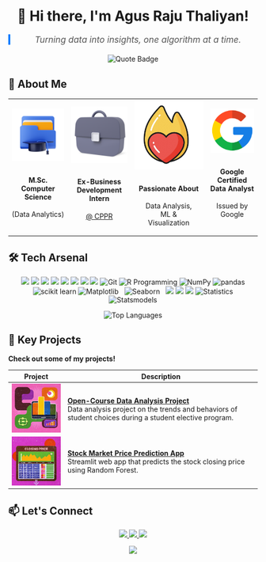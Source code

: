 <h1 align="center">👋 Hi there, I'm Agus Raju Thaliyan!</h1>
<link rel="stylesheet" href="styles.css">

<div align="center">
  <blockquote style="font-size: 1.25em; font-style: italic; color: #555; max-width: 600px; border-left: 4px solid #007bff; padding-left: 16px; margin: 20px auto;">
    Turning data into insights, one algorithm at a time.
  </blockquote>
  
  <img src="https://img.shields.io/badge/-Turning%20data%20into%20insights%2C%20one%20algorithm%20at%20a%20time.-blue?style=for-the-badge&labelColor=black" alt="Quote Badge">
</div>

## 🚀 About Me

<div align="center" class="responsive-image">
  <table>
    <tr>
      <td align="center" width="250">
        <div style="font-size: 40px;"><img src="Resources/graduation-hat-folder.png" ></div>
        <h4>M.Sc. Computer Science</h4> 
        <p>(Data Analytics)</p>
      </td>
      <td align="center" width="200">
        <div style="font-size: 40px;"> <img src="Resources/internship.png"></div>
        <h4>Ex-Business Development Intern </h4>
        <p><a href="https://www.cppr.in/" target="_blank">@ CPPR</a></p>
      </td>
      <td align="center" width="350">
        <div style="font-size: 40px;"><img src="Resources/passionate (2).png" ></div>
        <h4>Passionate About</h4>
        <p>Data Analysis,<br>ML &<br>Visualization</p>
      </td>
        <td align="center" width="200">
        <div style="font-size: 40px;"><img src="Resources/google.png" alt="Google Data Analyst Certificate"></div>
        <h4>Google Certified Data Analyst</h4>
        <p>Issued by Google</p> 
      </td>
    </tr>
  </table>
</div>

## 🛠️ Tech Arsenal

<p align="center">
  <img src="https://img.shields.io/badge/Python-3670A0?style=for-the-badge&logo=python&logoColor=white" />
  <img src="https://img.shields.io/badge/SQL-F80000?style=for-the-badge&logo=oracle&logoColor=white" /> 
  <img src="https://img.shields.io/badge/Data%20Analysis-4CAF50?style=for-the-badge&logo=tableau&logoColor=white" />
  <img src="https://img.shields.io/badge/C%20Programming-FFC107?style=for-the-badge&logo=c&logoColor=white" />
  <img src="https://img.shields.io/badge/Figma-C5CAE9?style=for-the-badge&logo=figma&logoColor=white" />
  <img src="https://img.shields.io/badge/Power%20BI-FFEB3B?style=for-the-badge&logo=power-bi&logoColor=white" />
  <img src="https://img.shields.io/badge/Excel-007BFF?style=for-the-badge&logo=microsoft-excel&logoColor=white" />
  <img src="https://img.shields.io/badge/Canva-E91E63?style=for-the-badge&logo=canva&logoColor=white" />
  <img src="https://img.shields.io/badge/Git-2C3E55?style=for-the-badge&logo=git&logoColor=white" alt="Git" />
  <img src="https://img.shields.io/badge/r%20programming-%2196F0?style=for-the-badge&logo=r&logoColor=white" alt="R Programming" />
  <img src="https://img.shields.io/badge/NumPy-FFC107?style=for-the-badge&logo=numpy&logoColor=white" alt="NumPy" />
  <img src="https://img.shields.io/badge/pandas-007BFF?style=for-the-badge&logo=pandas&logoColor=white" alt="pandas" /> 
  <img src="https://img.shields.io/badge/scikit%20learn-F44336?style=for-the-badge&logo=scikit-learn&logoColor=white" alt="scikit learn" /> 
  <img src="https://img.shields.io/badge/Matplotlib-FF9800?style=for-the-badge&logo=matplotlib&logoColor=white" alt="Matplotlib" />  
  <img src="https://img.shields.io/badge/seaborn-F0027F?style=for-the-badge&logo=seaborn&logoColor=white" alt="Seaborn" />  
  <img src ="https://img.shields.io/badge/Framer-7C3AED?style=for-the-badge&logo=framer&logoColor=white" />
  <img src ="https://img.shields.io/badge/Plotly-%2CA2C3?style=for-the-badge&logo=plotly&logoColor=white" />
  <img src = "https://img.shields.io/badge/jupyter-%280,128,128)?style=for-the-badge&logo=jupyter&logoColor=white" />
  <img src="https://img.shields.io/badge/Statistics-00897B?style=for-the-badge&logo=statistics&logoColor=white" alt="Statistics" />
  <img src="https://img.shields.io/badge/Statsmodels-512DA8?style=for-the-badge&logo=statsmodels&logoColor=white" alt="Statsmodels" />
</p>




<div align="center">

  ![Top Languages](https://github-readme-stats.vercel.app/api/top-langs/?username=agusrajuthaliyan&layout=compact&theme=radical)

</div>

## 📂 Key Projects
**Check out some of my projects!** 

| Project | Description |
|---------|-------------|
| ![Project 1](Resources/proj1.png) | **[Open-Course Data Analysis Project](https://github.com/agusrajuthaliyan/Open-Course-Data-Analysis-Project)**<br>Data analysis project on the trends and behaviors of student choices during a student elective program. |
| ![Project 2](Resources/proj2.png) | **[Stock Market Price Prediction App](https://github.com/agusrajuthaliyan/Stock-Price-Prediction-App)**<br>Streamlit web app that predicts the stock closing price using Random Forest. |



## 📫 **Let's Connect**
<p align="center">
  <a href="https://www.linkedin.com/in/agusrajuthaliyan/">
    <img src="https://img.shields.io/badge/-LinkedIn-blue?style=for-the-badge&logo=Linkedin&logoColor=white" />
  </a>
  <a href="https://github.com/agusrajuthaliyan">
    <img src="https://img.shields.io/badge/-GitHub-181717?style=for-the-badge&logo=github" />
  </a>
  <a href="mailto:agusraju43@gmail.com">
    <img src="https://img.shields.io/badge/-Email-D14836?style=for-the-badge&logo=gmail&logoColor=white" />
  </a>
</p>
<p align="center">
  <img src="https://komarev.com/ghpvc/?username=agusrajuthaliyan&color=blue&style=flat-square&label=Profile+Views" />
</p>